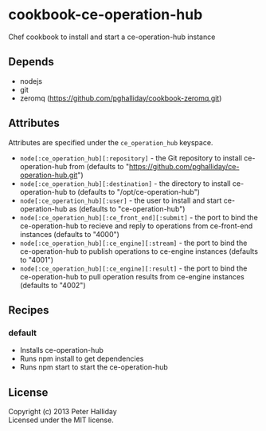 cookbook-ce-operation-hub
=========================

Chef cookbook to install and start a ce-operation-hub instance

## Depends

- nodejs
- git
- zeromq (https://github.com/pghalliday/cookbook-zeromq.git)

## Attributes

Attributes are specified under the `ce_operation_hub` keyspace.

- `node[:ce_operation_hub][:repository]` - the Git repository to install ce-operation-hub from (defaults to "https://github.com/pghalliday/ce-operation-hub.git")
- `node[:ce_operation_hub][:destination]` - the directory to install ce-operation-hub to (defaults to "/opt/ce-operation-hub")
- `node[:ce_operation_hub][:user]` - the user to install and start ce-operation-hub as (defaults to "ce-operation-hub")
- `node[:ce_operation_hub][:ce_front_end][:submit]` - the port to bind the ce-operation-hub to recieve and reply to operations from ce-front-end instances (defaults to "4000")
- `node[:ce_operation_hub][:ce_engine][:stream]` - the port to bind the ce-operation-hub to publish operations to ce-engine instances (defaults to "4001")
- `node[:ce_operation_hub][:ce_engine][:result]` - the port to bind the ce-operation-hub to pull operation results from ce-engine instances (defaults to "4002")

## Recipes

### default

- Installs ce-operation-hub
- Runs npm install to get dependencies
- Runs npm start to start the ce-operation-hub

## License
Copyright (c) 2013 Peter Halliday  
Licensed under the MIT license.
